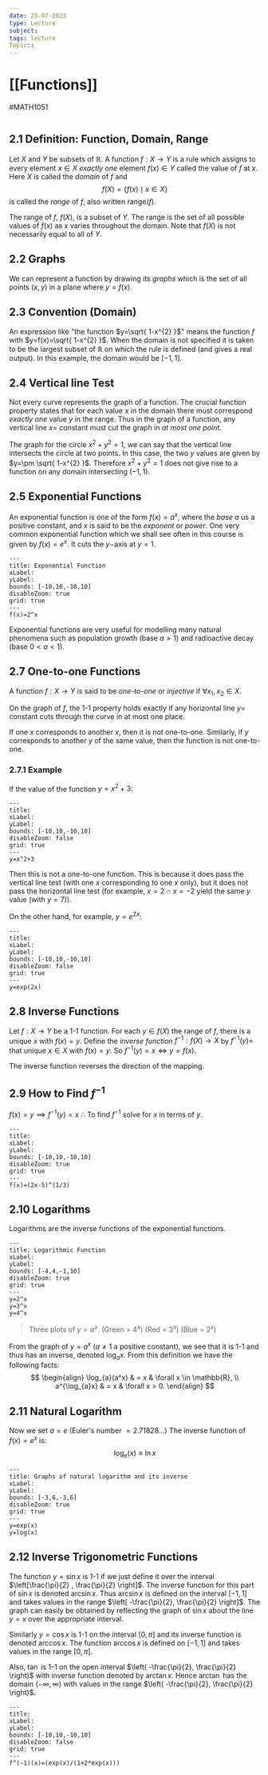 ```yaml
---
date: 25-07-2023
type: Lecture
subject: 
tags: lecture
Topic:: 
---
```

# [[Functions]]
#MATH1051

```toc
```


## 2.1 Definition: Function, Domain, Range

Let $X$ and $Y$ be subsets of $\mathbb{R}$. A function $f:X \to Y$ is a rule which assigns to every element $x\in X$ *exactly one* element $f(x)\in Y$ called the value of $f$ at $x$. Here $X$ is called the *domain* of $f$ and 
$$
f(X)=\{ f(x)\mid x\in X\}
$$
is called the *range* of $f$, also written range$(f)$.

The range of $f$, $f(X)$, is a subset of $Y$. The range is the set of all possible values of $f(x)$ as $x$ varies throughout the domain. Note that $f(X)$ is not necessarily equal to all of $Y$.

## 2.2 Graphs

We can represent a function by drawing its *graphs* which is the set of all points $(x,y)$ in a plane where $y=f(x)$.

## 2.3 Convention (Domain)

An expression like "the function $y=\sqrt{ 1-x^{2} }$" means the function $f$ with $y=f(x)=\sqrt{ 1-x^{2} }$. When the domain is not specified it is taken to be the largest subset of $\mathbb{R}$ on which the rule is defined (and gives a real output). In this example, the domain would be $[-1,1]$.

## 2.4 Vertical line Test

Not every curve represents the graph of a function. The crucial function property states that for each value $x$ in the domain there must correspond *exactly one* value $y$ in the range. Thus in the graph of a function, any vertical line $x=$ constant must cut the graph in *at most one point.*

The graph for the circle $x^{2}+y^{2}=1$, we can say that the vertical line intersects the circle at two points. In this case, the two $y$ values are given by $y=\pm \sqrt{ 1-x^{2} }$. Therefore $x^{2}+y^{2}=1$ does not give rise to a function on any domain intersecting $(-1,1)$.

## 2.5 Exponential Functions

An exponential function is one of the form $f(x)=a^{x}$, where the *base* $a$ us a positive constant, and $x$ is said to be the *exponent* or *power*. One very common exponential function which we shall see often in this course is given by $f(x)=e^x$. It cuts the $y-$axis at $y=1.$


```functionplot
---
title: Exponential Function
xLabel: 
yLabel: 
bounds: [-10,10,-10,10]
disableZoom: true
grid: true
---
f(x)=2^x
```
Exponential functions are very useful for modelling many natural phenomena such as population growth (base $a>1$) and radioactive decay (base $0<a<1$).

## 2.7 One-to-one Functions

A function $f:X\to Y$ is said to be *one-to-one* or *injective* if $\forall x_{1},x_{2}\in X$.

On the graph of $f$, the 1-1 property holds exactly if any horizontal line $y=$ constant cuts through the curve in at most one place. 

If one $x$ corresponds to another $x$, then it is not one-to-one. Similarly, if $y$ corresponds to another $y$ of the same value, then the function is not one-to-one.

### 2.7.1 Example
If the value of the function $y=x^2+3$:

```functionplot
---
title: 
xLabel: 
yLabel: 
bounds: [-10,10,-10,10]
disableZoom: false
grid: true
---
y=x^2+3
```

Then this is not a one-to-one function. This is because it does pass the vertical line test (with one $x$ corresponding to one $x$ only), but it does not pass the horizontal line test (for example, $x=2 \cap x=-2$ yield the same $y$ value (with $y=7$)).

On the other hand, for example, $y=e^{ 2x }$:


```functionplot
---
title: 
xLabel: 
yLabel: 
bounds: [-10,10,-10,10]
disableZoom: false
grid: true
---
y=exp(2x)
```



## 2.8 Inverse Functions

Let $f:X\to Y$ be a 1-1 function. For each $y\in f(X)$ the range of $f$, there is a unique $x$ with $f(x)=y$. Define the *inverse function* $f^{-1}:f(X)\to X$ by $f^{-1}(y)=$ that unique $x \in X$ with $f(x)=y$.
So $f^{-1}(y)=x \iff y=f(x).$

The inverse function reverses the direction of the mapping.

## 2.9 How to Find $f^{-1}$

$f(x)=y\implies f^{-1}(y)=x$
$\therefore$ To find $f^{-1}$ solve for $x$ in terms of $y$.


```functionplot
---
title: 
xLabel: 
yLabel: 
bounds: [-10,10,-10,10]
disableZoom: true
grid: true
---
f(x)=(2x-5)^(1/3)
```

## 2.10 Logarithms

Logarithms are the inverse functions of the exponential functions.


```functionplot
---
title: Logarithmic Function
xLabel: 
yLabel: 
bounds: [-4,4,-1,10]
disableZoom: true
grid: true
---
y=2^x
y=3^x
y=4^x
```
> Three plots of $y=a^x$. (Green = $4^x$) (Red = $3^x$) (Blue = $2^x$)

From the graph of $y=a^x$ ($a\neq 1$ a positive constant), we see that it is 1-1 and thus has an inverse, denoted $\log_{a}x$. From this definition we have the following facts:
$$
\begin{align}
\log_{a}(a^x) & = x  & \forall x \in \mathbb{R}, \\
a^{\log_{a}x} & = x  &  \forall x > 0.
\end{align}
$$

## 2.11 Natural Logarithm

Now we set $a=e$ (Euler's number $=2.71828\dots$) The inverse function of $f(x)=e^x$ is:
$$
\log_{e}(x)\equiv \ln x
$$

```functionplot
---
title: Graphs of natural logarithm and its inverse
xLabel: 
yLabel: 
bounds: [-3,6,-3,6]
disableZoom: true
grid: true
---
y=exp(x)
y=log(x)
```

## 2.12 Inverse Trigonometric Functions

The function $y=\sin x$ is 1-1 if we just define it over the interval $\left[\frac{\pi}{2} , \frac{\pi}{2} \right]$. The inverse function for this part of $\sin x$ is denoted $\arcsin x$. Thus $\arcsin x$ is defined on the interval $[-1,1]$ and takes values in the range $\left[ -\frac{\pi}{2}, \frac{\pi}{2} \right]$. The graph can easily be obtained by reflecting the graph of $\sin x$ about the line $y=x$ over the appropriate interval.

Similarly $y=\cos x$ is 1-1 on the interval $[0,\pi]$ and its inverse function is denoted $\arccos x$. The function $\arccos x$ is defined on $[-1,1]$ and takes values in the range $[0,\pi]$.

Also, $\tan$ is 1-1 on the open interval $\left( -\frac{\pi}{2}, \frac{\pi}{2}  \right)$ with inverse function denoted by $\arctan x$. Hence $\arctan$ has the domain $(-\infty,\infty)$ with values in the range $\left( -\frac{\pi}{2}, \frac{\pi}{2} \right)$.



```functionplot
---
title: 
xLabel: 
yLabel: 
bounds: [-10,10,-10,10]
disableZoom: false
grid: true
---
f^(-1)(x)=(exp(x)/(1+2*exp(x)))
```

